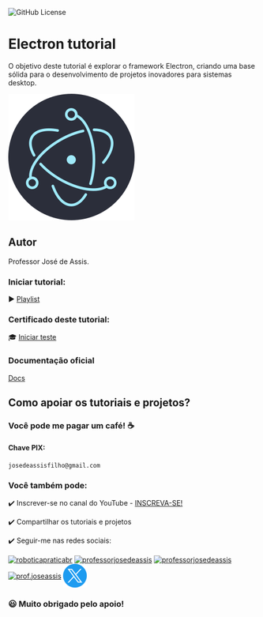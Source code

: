 ![GitHub License](https://img.shields.io/github/license/professorjosedeassis/electron)

# Electron tutorial
O objetivo deste tutorial é explorar o framework Electron, criando uma base sólida para o desenvolvimento de projetos inovadores para sistemas desktop.

![](https://github.com/professorjosedeassis/electron/blob/main/src/public/img/electron.png)
## Autor
Professor José de Assis.
### Iniciar tutorial:
▶️ [Playlist](https://youtube.com/playlist?list=PLbEOwbQR9lqybf2ehSR-KWEv_0g-HDJ50&si=bFJ_14BaRfseZMeJ)
### Certificado deste tutorial:
🎓 [Iniciar teste](https://forms.gle/4fhTBZ8b1uvGHbxb8)
### Documentação oficial
[Docs](https://www.electronjs.org/docs/latest/)
## Como apoiar os tutoriais e projetos?
### Você pode me pagar um café! ☕

#### Chave PIX:
` josedeassisfilho@gmail.com `
### Você também pode:
:heavy_check_mark: Inscrever-se no canal do YouTube - [INSCREVA-SE!](https://www.youtube.com/c/RoboticapraticaBr/?sub_confirmation=1)

:heavy_check_mark: Compartilhar os tutoriais e projetos

:heavy_check_mark: Seguir-me nas redes sociais:
<p align="left">
<a href="https://www.youtube.com/c/roboticapraticabr" target="blank"><img align="center" src="https://github.com/professorjosedeassis/joseassis/blob/main/img/youtube.png" alt="roboticapraticabr" height="48" width="48" /></a>
<a href="https://linkedin.com/in/professorjosedeassis" target="blank"><img align="center" src="https://github.com/professorjosedeassis/joseassis/blob/main/img/linkedin.png" alt="professorjosedeassis" height="48" width="48" /></a>
<a href="https://fb.com/professorjosedeassis" target="blank"><img align="center" src="https://github.com/professorjosedeassis/joseassis/blob/main/img/facebook.png" alt="professorjosedeassis" height="48" width="48" /></a>
<a href="https://instagram.com/prof.joseassis" target="blank"><img align="center" src="https://github.com/professorjosedeassis/joseassis/blob/main/img/instagram.png" alt="prof.joseassis" height="48" width="48" /></a>
<a href="https://twitter.com/joseassis" target="blank"><img align="center" src="https://github.com/professorjosedeassis/joseassis/blob/main/img/twitter.png" alt="joseassis" height="48" width="48" /></a>
</p>

### :smiley: Muito obrigado pelo apoio!

